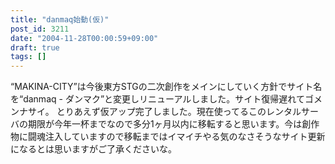 ```yaml
---
title: "danmaq始動(仮)"
post_id: 3211
date: "2004-11-28T00:00:59+09:00"
draft: true
tags: []
---
```



“MAKINA-CITY”は今後東方STGの二次創作をメインにしていく方針でサイト名を“danmaq - ダンマク”と変更しリニューアルしました。サイト復帰遅れてゴメンナサイ。 とりあえず仮アップ完了しました。現在使ってるこのレンタルサーバの期限が今年一杯までなので多分1ヶ月以内に移転すると思います。今は創作物に闘魂注入していますので移転まではイマイチやる気のなさそうなサイト更新になるとは思いますがご了承くださいな。
